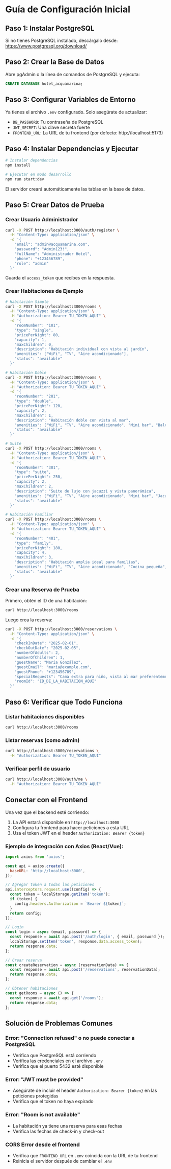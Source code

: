 # Guía de Configuración Inicial

## Paso 1: Instalar PostgreSQL

Si no tienes PostgreSQL instalado, descárgalo desde: https://www.postgresql.org/download/

## Paso 2: Crear la Base de Datos

Abre pgAdmin o la línea de comandos de PostgreSQL y ejecuta:

```sql
CREATE DATABASE hotel_acquamarina;
```

## Paso 3: Configurar Variables de Entorno

Ya tienes el archivo `.env` configurado. Solo asegúrate de actualizar:
- `DB_PASSWORD`: Tu contraseña de PostgreSQL
- `JWT_SECRET`: Una clave secreta fuerte
- `FRONTEND_URL`: La URL de tu frontend (por defecto: http://localhost:5173)

## Paso 4: Instalar Dependencias y Ejecutar

```bash
# Instalar dependencias
npm install

# Ejecutar en modo desarrollo
npm run start:dev
```

El servidor creará automáticamente las tablas en la base de datos.

## Paso 5: Crear Datos de Prueba

### Crear Usuario Administrador

```bash
curl -X POST http://localhost:3000/auth/register \
  -H "Content-Type: application/json" \
  -d '{
    "email": "admin@acquamarina.com",
    "password": "Admin123!",
    "fullName": "Administrador Hotel",
    "phone": "+123456789",
    "role": "admin"
  }'
```

Guarda el `access_token` que recibes en la respuesta.

### Crear Habitaciones de Ejemplo

```bash
# Habitación Simple
curl -X POST http://localhost:3000/rooms \
  -H "Content-Type: application/json" \
  -H "Authorization: Bearer TU_TOKEN_AQUI" \
  -d '{
    "roomNumber": "101",
    "type": "single",
    "pricePerNight": 80,
    "capacity": 1,
    "maxChildren": 0,
    "description": "Habitación individual con vista al jardín",
    "amenities": ["WiFi", "TV", "Aire acondicionado"],
    "status": "available"
  }'

# Habitación Doble
curl -X POST http://localhost:3000/rooms \
  -H "Content-Type: application/json" \
  -H "Authorization: Bearer TU_TOKEN_AQUI" \
  -d '{
    "roomNumber": "201",
    "type": "double",
    "pricePerNight": 120,
    "capacity": 2,
    "maxChildren": 1,
    "description": "Habitación doble con vista al mar",
    "amenities": ["WiFi", "TV", "Aire acondicionado", "Mini bar", "Balcón"],
    "status": "available"
  }'

# Suite
curl -X POST http://localhost:3000/rooms \
  -H "Content-Type: application/json" \
  -H "Authorization: Bearer TU_TOKEN_AQUI" \
  -d '{
    "roomNumber": "301",
    "type": "suite",
    "pricePerNight": 250,
    "capacity": 2,
    "maxChildren": 2,
    "description": "Suite de lujo con jacuzzi y vista panorámica",
    "amenities": ["WiFi", "TV", "Aire acondicionado", "Mini bar", "Jacuzzi", "Balcón", "Sala de estar"],
    "status": "available"
  }'

# Habitación Familiar
curl -X POST http://localhost:3000/rooms \
  -H "Content-Type: application/json" \
  -H "Authorization: Bearer TU_TOKEN_AQUI" \
  -d '{
    "roomNumber": "401",
    "type": "family",
    "pricePerNight": 180,
    "capacity": 4,
    "maxChildren": 3,
    "description": "Habitación amplia ideal para familias",
    "amenities": ["WiFi", "TV", "Aire acondicionado", "Cocina pequeña", "2 baños"],
    "status": "available"
  }'
```

### Crear una Reserva de Prueba

Primero, obtén el ID de una habitación:

```bash
curl http://localhost:3000/rooms
```

Luego crea la reserva:

```bash
curl -X POST http://localhost:3000/reservations \
  -H "Content-Type: application/json" \
  -d '{
    "checkInDate": "2025-02-01",
    "checkOutDate": "2025-02-05",
    "numberOfAdults": 2,
    "numberOfChildren": 1,
    "guestName": "María González",
    "guestEmail": "maria@example.com",
    "guestPhone": "+123456789",
    "specialRequests": "Cama extra para niño, vista al mar preferentemente",
    "roomId": "ID_DE_LA_HABITACION_AQUI"
  }'
```

## Paso 6: Verificar que Todo Funciona

### Listar habitaciones disponibles
```bash
curl http://localhost:3000/rooms
```

### Listar reservas (como admin)
```bash
curl http://localhost:3000/reservations \
  -H "Authorization: Bearer TU_TOKEN_AQUI"
```

### Verificar perfil de usuario
```bash
curl http://localhost:3000/auth/me \
  -H "Authorization: Bearer TU_TOKEN_AQUI"
```

## Conectar con el Frontend

Una vez que el backend esté corriendo:

1. La API estará disponible en `http://localhost:3000`
2. Configura tu frontend para hacer peticiones a esta URL
3. Usa el token JWT en el header `Authorization: Bearer {token}`

### Ejemplo de integración con Axios (React/Vue):

```javascript
import axios from 'axios';

const api = axios.create({
  baseURL: 'http://localhost:3000',
});

// Agregar token a todas las peticiones
api.interceptors.request.use((config) => {
  const token = localStorage.getItem('token');
  if (token) {
    config.headers.Authorization = `Bearer ${token}`;
  }
  return config;
});

// Login
const login = async (email, password) => {
  const response = await api.post('/auth/login', { email, password });
  localStorage.setItem('token', response.data.access_token);
  return response.data;
};

// Crear reserva
const createReservation = async (reservationData) => {
  const response = await api.post('/reservations', reservationData);
  return response.data;
};

// Obtener habitaciones
const getRooms = async () => {
  const response = await api.get('/rooms');
  return response.data;
};
```

## Solución de Problemas Comunes

### Error: "Connection refused" o no puede conectar a PostgreSQL
- Verifica que PostgreSQL está corriendo
- Verifica las credenciales en el archivo `.env`
- Verifica que el puerto 5432 esté disponible

### Error: "JWT must be provided"
- Asegúrate de incluir el header `Authorization: Bearer {token}` en las peticiones protegidas
- Verifica que el token no haya expirado

### Error: "Room is not available"
- La habitación ya tiene una reserva para esas fechas
- Verifica las fechas de check-in y check-out

### CORS Error desde el frontend
- Verifica que `FRONTEND_URL` en `.env` coincida con la URL de tu frontend
- Reinicia el servidor después de cambiar el `.env`
